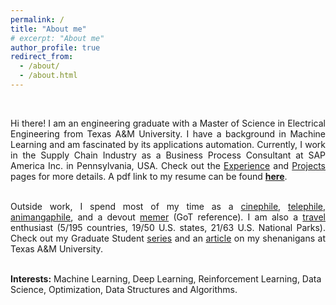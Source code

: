 ```yaml
---
permalink: /
title: "About me"
# excerpt: "About me"
author_profile: true
redirect_from: 
  - /about/
  - /about.html
---
```


<br>
<div style="text-align: justify">

<!-- For my work, I use Deep Reinforcement Learning (RL) techniques to learn profit-maximizing plans.
Prior to joining A&M, I worked on interesting research problems at the Indian Institute of Science, India.  -->

Hi there! I am an engineering graduate with a Master of Science in Electrical Engineering from Texas A&M University. I have a background in Machine Learning and am fascinated by its applications automation. Currently, I work in the Supply Chain Industry as a Business Process Consultant at SAP America Inc. in Pennsylvania, USA. Check out the <a href="http://prabhasak.github.io/experience">Experience</a> and <a href="http://prabhasak.github.io/projects">Projects</a> pages for more details. A pdf link to my resume can be found <a href="https://prabhasak.github.io/files/Resume_Prabhasa_Kalkur.pdf"><b>here</b></a>. <br><br>

Outside work, I spend most of my time as a <a href="https://letterboxd.com/prabhasa/">cinephile</a>, <a href="https://www.tvtime.com/en/user/57933524/profile">telephile</a>, <a href="https://myanimelist.net/profile/prabhasa">animangaphile</a>, and a devout <a href="https://www.facebook.com/Scratchpad.IGSA/photos/a.534487949954447/2212542242149001/">memer</a> (GoT reference). I am also a <a href="https://goo.gl/maps/FruobYpsu3Gxoshk8">travel</a> enthusiast (5/195 countries, 19/50 U.S. states, 21/63 U.S. National Parks). Check out my Graduate Student <a href="https://www.instagram.com/explore/tags/talesattamu/">series</a> and an <a href="https://engineering.tamu.edu/news/2019/05/balancing-engineering-and-creativity.html">article</a> on my shenanigans at Texas A&M University. <br><br>

</div>


**Interests:** Machine Learning, Deep Learning, Reinforcement Learning, Data Science, Optimization, Data Structures and Algorithms.

<!-- I spend most of my awake time as a [cinephile](https://letterboxd.com/prabhasa/), [telephile](https://www.tvtime.com/en/user/57933524/profile), [mangaphile](https://myanimelist.net/profile/prabhasa), and a devout [memer](https://www.facebook.com/Scratchpad.IGSA/photos/a.534487949954447/2212542242149001/) (GoT reference). I am also a [travel](https://goo.gl/maps/FruobYpsu3Gxoshk8) enthusiast looking forward to the post-COVID world (5 countries, 18 U.S. states, 20+ U.S. National Parks and counting...). Check out my Graduate Student [series](https://www.instagram.com/explore/tags/talesattamu/) and an [article](https://engineering.tamu.edu/news/2019/05/balancing-engineering-and-creativity.html) on my shenanigans at Texas A&M University.  -->

<!-- specifically self-driving cars, robotics, and games -->

<!-- I help enhance ML models in the SAP ecosystem, which helps customers optimize their supply chain demand planning.  -->

